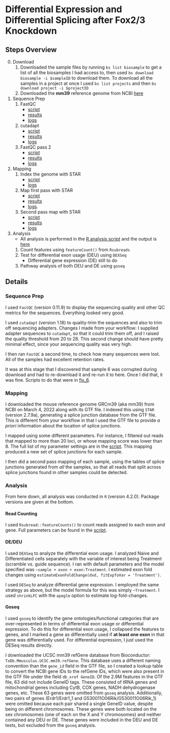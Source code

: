 Differential Expression and Differential Splicing after Fox2/3 Knockdown
========================================================================

Steps Overview
--------------

0. Download
	1. Downloaded the sample files by running `bs list biosample` to get a list 
	of all the biosamples I had access to, then used `bs download biosample -i
	$sampleID` to download them. To download all the samples in a project at
	once I used `bs list projects` and then `bs download project -i $projectID`
	2. Downloaded the **mm39** reference genome from NCBI
	[here](https://www.ncbi.nlm.nih.gov/genome/52?genome_assembly_id=992563)
1. Sequence Prep
	1. FastQC 
		* [script](./scripts/01_fastqc.sh)
		* [results](./results/01_fastqc)
		* [logs](./logs/01_fastqc.screenlog)
	2. cutadapt
		* [script](./scripts/02_cutadapt.sh)
		* [results](./results/02_cutadapt)
		* [logs](./logs/02_cutadapt.screenlog)
	3. FastQC pass 2 
		* [script](./scripts/03_fastqc.sh)
		* [results](./results/03_fastqc)
		* [logs](./logs/03_fastqc.screenlog)
2. Mapping
	1. Index the genome with STAR 
		* [script](./scripts/index_genome.sh)
		* [logs](./logs/index_genome.screenlog)
	2. Map first pass with STAR 
		* [script](./scripts/04_map.sh)
		* [results](./results/04_map)
		* [logs](./logs/04_map.screenlog).
	3. Second pass map with STAR
		* [script](./scripts/05_map2.sh)
		* [results](./results/05_map2)
		* [logs](./logs/05_map2.screenlog)
3. Analysis
	* All analysis is performed in the 
	[R analysis script](./06_all_analysis.Rmd) and the output is
	[here](./06_all_analysis.html)
	1. Count features using `featureCount()` from `Rsubreads`
	2. Test for differential exon usage (DEU) using `DEXSeq`
	    * Differential gene expression (DE) still to do
	3. Pathway analysis of both DEU and DE using `goseq`

Details
-------

### Sequence Prep

I used `FastQC` (version 0.11.9) to display the sequencing quality and other QC
metrics for the sequences. Everything looked very good.

I used `cutadapt` (version 1.18) to quality-trim the sequences and also to trim
off sequencing adapters. Changes I made from your workflow: I supplied adapter
sequences to `cutadapt`, so that it could trim them off, and I raised the
quality threshold from 20 to 28. This second change should have pretty minimal
effect, since your sequencing quality was very high.

I then ran `FastQC` a second time, to check how many sequences were lost. All of
the samples had excellent retention rates.

It was at this stage that I discovered that sample 6 was corrupted during
download and had to re-download it and re-run it to here. Once I did that, it
was fine. Scripts to do that were in [fix_6](./scripts/fix_6/).

### Mapping

I downloaded the mouse reference genome GRCm39 (aka mm39) from NCBI on March 4,
2022 along with its GTF file. I indexed this using `STAR` (version 2.7.9a),
generating a splice junction database from the GTF file. This is different from
your workflow in that I used the GTF file to provide _a priori_ information
about the location of splice junctions.

I mapped using some different parameters. For instance, I filtered out reads
that mapped to more than 20 loci, or whose mapping score was lower than 8. The
full list of my parameter settings are in the [script](./scripts/04_map.sh).
This mapping produced a new set of splice junctions for each sample.

I then did a second pass mapping of each sample, using the tables of splice
junctions generated from _all_ the samples, so that all reads that split across
splice junctions found in other samples could be detected.

### Analysis

From here down, all analysis was conducted in `R` (version 4.2.0). Package
versions are given at the bottom.

#### Read Counting

I used `Rsubread::featureCounts()` to count reads assigned to each exon and
gene. Full parameters can be found in the [script](./script/06_all_analysis.R).

#### DE/DEU

I used `DEXSeq` to analyze the differential exon usage. I analyzed Naive and
Differentiated cells separately with the variable of interest being Treatment
(scramble vs. guide sequence). I ran with default parameters and the model
specified was `~sample + exon + exon:Treatment`. I estimated exon fold changes
using `estimateExonFoldChange(dxd, fitExpToVar = 'Treatment')`.

I used `DESeq` to analyze differential gene expression. I employed the same
strategy as above, but the model formula for this was simply `~Treatment`. I
used `shrinkLFC` with the `apeglm` option to estimate log-fold-changes.

#### Goseq

I used `goseq` to identify the gene ontologies/functional categories that are
over-represented in terms of differential exon usage or differential expression.
To do this for differential exon usage, I collapsed the features to genes, and I
marked a gene as differentially used if **at least one exon** in that gene was
differentially used. For differential expression, I just used the DESeq results
directly.

I downloaded the UCSC mm39 refGene database from Bioconductor:
`TxDb.Mmusculus.UCSC.mm39.refGene`. This database uses a different naming
convention than the `gene_id` field in the GTF file, so I created a lookup table
to convert the NCBI gene IDs to the refGene IDs, which were also present in the
GTF file under the field `db_xref GeneID`. Of the 2.9M features in the GTF file,
63 did not include GeneID tags. These consisted of tRNA genes and mitochondrial
genes including CytB, COX genes, NADH dehydrogenase genes, etc. These 63 genes
were omitted from `goseq` analysis. Additionally, two pairs of genes
(Erdr1/Erdr1_1 and G530011O06Rik/G530011O06Rik_1) were omitted because each pair
shared a single GeneID value, despite being on different chromosomes. These
genes were both located on the sex chromosomes (one of each on the X and Y
chromosomes) and neither contained any DEU or DE. These genes were included in
the DEU and DE tests, but excluded from the `goseq` analysis.
